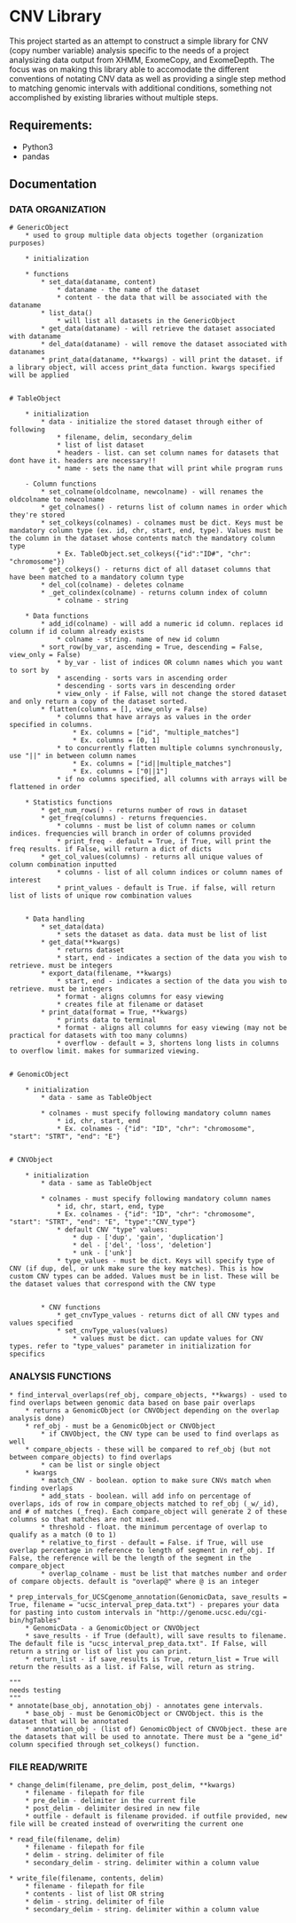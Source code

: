 # CNV Library
This project started as an attempt to construct a simple library for CNV (copy number variable) analysis specific to the needs of a project analysizing data output from XHMM, ExomeCopy, and ExomeDepth. The focus was on making this library able to accomodate the different conventions of notating CNV data as well as providing a single step method to matching genomic intervals with additional conditions, something not accomplished by existing libraries without multiple steps.

## Requirements:
* Python3
* pandas

## Documentation
### DATA ORGANIZATION

	# GenericObject
		* used to group multiple data objects together (organization purposes)

		* initialization

		* functions
			* set_data(dataname, content)
				* dataname - the name of the dataset
				* content - the data that will be associated with the dataname
			* list_data()
				* will list all datasets in the GenericObject
			* get_data(dataname) - will retrieve the dataset associated with dataname
			* del_data(dataname) - will remove the dataset associated with datanames
			* print_data(dataname, **kwargs) - will print the dataset. if a library object, will access print_data function. kwargs specified will be applied


	# TableObject

		* initialization
			* data - initialize the stored dataset through either of following
				* filename, delim, secondary_delim
				* list of list dataset
				* headers - list. can set column names for datasets that dont have it. headers are necessary!!
				* name - sets the name that will print while program runs

		- Column functions
			* set_colname(oldcolname, newcolname) - will renames the oldcolname to newcolname
			* get_colnames() - returns list of column names in order which they're stored
			* set_colkeys(colnames) - colnames must be dict. Keys must be mandatory column type (ex. id, chr, start, end, type). Values must be the column in the dataset whose contents match the mandatory column type
				* Ex. TableObject.set_colkeys({"id":"ID#", "chr": "chromosome"})
			* get_colkeys() - returns dict of all dataset columns that have been matched to a mandatory column type
			* del_col(colname) - deletes colname
			* _get_colindex(colname) - returns column index of column
				* colname - string

		* Data functions
			* add_id(colname) - will add a numeric id column. replaces id column if id column already exists
				* colname - string. name of new id column
			* sort_row(by_var, ascending = True, descending = False, view_only = False)
				* by_var - list of indices OR column names which you want to sort by
				* ascending - sorts vars in ascending order
				* descending - sorts vars in descending order
				* view_only - if False, will not change the stored dataset and only return a copy of the dataset sorted.
			* flatten(columns = [], view_only = False)
				* columns that have arrays as values in the order specified in columns.
					* Ex. columns = ["id", "multiple_matches"]
					* Ex. columns = [0, 1]
				* to concurrently flatten multiple columns synchronously, use "||" in between column names
					* Ex. columns = ["id||multiple_matches"]
					* Ex. columns = ["0||1"]
				* if no columns specified, all columns with arrays will be flattened in order

		* Statistics functions
			* get_num_rows() - returns number of rows in dataset
			* get_freq(columns) - returns frequencies.
				* columns - must be list of column names or column indices. frequencies will branch in order of columns provided
				* print_freq - default = True, if True, will print the freq results. if False, will return a dict of dicts
			* get_col_values(columns) - returns all unique values of column combination inputted
				* columns - list of all column indices or column names of interest
				* print_values - default is True. if false, will return list of lists of unique row combination values


		* Data handling
			* set_data(data)
				* sets the dataset as data. data must be list of list
			* get_data(**kwargs)
				* returns dataset
				* start, end - indicates a section of the data you wish to retrieve. must be integers
			* export_data(filename, **kwargs)
				* start, end - indicates a section of the data you wish to retrieve. must be integers
				* format - aligns columns for easy viewing
				* creates file at filename or dataset
			* print_data(format = True, **kwargs)
				* prints data to terminal
				* format - aligns all columns for easy viewing (may not be practical for datasets with too many columns)
				* overflow - default = 3, shortens long lists in columns to overflow limit. makes for summarized viewing.


	# GenomicObject

		* initialization
			* data - same as TableObject

			* colnames - must specify following mandatory column names
				* id, chr, start, end
				* Ex. colnames - {"id": "ID", "chr": "chromosome", "start": "STRT", "end": "E"}


	# CNVObject

		* initialization
			* data - same as TableObject

			* colnames - must specify following mandatory column names
				* id, chr, start, end, type
				* Ex. colnames - {"id": "ID", "chr": "chromosome", "start": "STRT", "end": "E", "type":"CNV_type"}
				* default CNV "type" values:
					* dup - ['dup', 'gain', 'duplication']
					* del - ['del', 'loss', 'deletion']
					* unk - ['unk']
				* type_values - must be dict. Keys will specify type of CNV (if dup, del, or unk make sure the key matches). This is how custom CNV types can be added. Values must be in list. These will be the dataset values that correspond with the CNV type
				

			* CNV functions
				* get_cnvType_values - returns dict of all CNV types and values specified
				* set_cnvType_values(values)
					* values must be dict. can update values for CNV types. refer to "type_values" parameter in initialization for specifics


### ANALYSIS FUNCTIONS
	
	* find_interval_overlaps(ref_obj, compare_objects, **kwargs) - used to find overlaps between genomic data based on base pair overlaps
		* returns a GenomicObject (or CNVObject depending on the overlap analysis done)
		* ref_obj - must be a GenomicObject or CNVObject
			* if CNVObject, the CNV type can be used to find overlaps as well
		* compare_objects - these will be compared to ref_obj (but not between compare_objects) to find overlaps
			* can be list or single object
		* kwargs
			* match_CNV - boolean. option to make sure CNVs match when finding overlaps
			* add_stats - boolean. will add info on percentage of overlaps, ids of row in compare_objects matched to ref_obj (_w/_id), and # of matches (_freq). Each compare_object will generate 2 of these columns so that matches are not mixed.
			* threshold - float. the minimum percentage of overlap to qualify as a match (0 to 1)
			* relative_to_first - default = False. if True, will use overlap percentage in reference to length of segment in ref_obj. If False, the reference will be the length of the segment in the compare_object
			* overlap_colname - must be list that matches number and order of compare objects. default is "overlap@" where @ is an integer

	* prep_intervals_for_UCSCgenome_annotation(GenomicData, save_results = True, filename = "ucsc_interval_prep_data.txt") - prepares your data for pasting into custom intervals in "http://genome.ucsc.edu/cgi-bin/hgTables"
		* GenomicData - a GenomicObject or CNVObject
		* save_results - if True (default), will save results to filename. The default file is "ucsc_interval_prep_data.txt". If False, will return a string or list of list you can print.
		* return_list - if save_results is True, return_list = True will return the results as a list. if False, will return as string.

	"""
	needs testing
	"""
	* annotate(base_obj, annotation_obj) - annotates gene intervals. 
		* base_obj - must be GenomicObject or CNVObject. this is the dataset that will be annotated
		* annotation_obj - (list of) GenomicObject of CNVObject. these are the datasets that will be used to annotate. There must be a "gene_id" column specified through set_colkeys() function.

	


### FILE READ/WRITE

	* change_delim(filename, pre_delim, post_delim, **kwargs)
		* filename - filepath for file
		* pre_delim - delimiter in the current file
		* post_delim - delimiter desired in new file
		* outfile - default is filename provided. if outfile provided, new file will be created instead of overwriting the current one

	* read_file(filename, delim)
		* filename - filepath for file
		* delim - string. delimiter of file
		* secondary_delim - string. delimiter within a column value

	* write_file(filename, contents, delim)
		* filename - filepath for file
		* contents - list of list OR string
		* delim - string. delimiter of file
		* secondary_delim - string. delimiter within a column value
